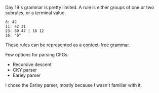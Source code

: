 Day 19's grammar is pretty limited. A rule is either groups of one or two subrules, or a 
terminal value.

```
8: 42
11: 42 31
23: 89 47 | 16 12
16: "b"
```

These rules can be represented as a [context-free grammar](https://en.wikipedia.org/wiki/Context-free_grammar).

Few options for parsing CFGs:
* Recursive descent
* CKY parser
* Earley parser

I chose the Earley parser, mostly because I wasn't familiar with it.
